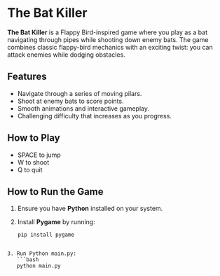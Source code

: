 # The Bat Killer

**The Bat Killer** is a Flappy Bird-inspired game where you play as a bat navigating through pipes while shooting down enemy bats. The game combines classic flappy-bird mechanics with an exciting twist: you can attack enemies while dodging obstacles. 

## Features
- Navigate through a series of moving pilars.
- Shoot at enemy bats to score points.
- Smooth animations and interactive gameplay.
- Challenging difficulty that increases as you progress.

## How to Play
- SPACE to jump
- W to shoot
- Q to quit

## How to Run the Game

1. Ensure you have **Python** installed on your system.

2. Install **Pygame** by running:
   ```bash
   pip install pygame
```

3. Run Python main.py:
   ```bash
   python main.py
```